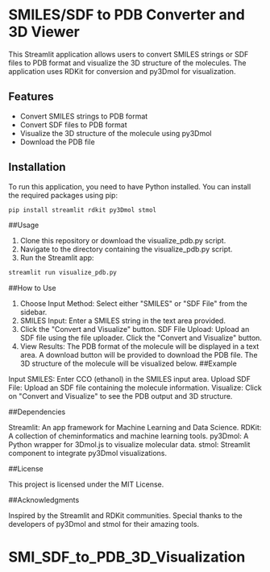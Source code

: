 # SMILES/SDF to PDB Converter and 3D Viewer

This Streamlit application allows users to convert SMILES strings or SDF files to PDB format and visualize the 3D structure of the molecules. The application uses RDKit for conversion and py3Dmol for visualization.

## Features

- Convert SMILES strings to PDB format
- Convert SDF files to PDB format
- Visualize the 3D structure of the molecule using py3Dmol
- Download the PDB file

## Installation

To run this application, you need to have Python installed. You can install the required packages using pip:

```bash
pip install streamlit rdkit py3Dmol stmol
```

##Usage

1. Clone this repository or download the visualize_pdb.py script.
2. Navigate to the directory containing the visualize_pdb.py script.
3. Run the Streamlit app:

```bash
streamlit run visualize_pdb.py
```

##How to Use

1. Choose Input Method: Select either "SMILES" or "SDF File" from the sidebar.
2. SMILES Input:
   Enter a SMILES string in the text area provided.
3. Click the "Convert and Visualize" button.
   SDF File Upload:
   Upload an SDF file using the file uploader.
   Click the "Convert and Visualize" button.
4. View Results:
   The PDB format of the molecule will be displayed in a text area.
   A download button will be provided to download the PDB file.
   The 3D structure of the molecule will be visualized below.
##Example

Input SMILES: Enter CCO (ethanol) in the SMILES input area.
Upload SDF File: Upload an SDF file containing the molecule information.
Visualize: Click on "Convert and Visualize" to see the PDB output and 3D structure.

##Dependencies

Streamlit: An app framework for Machine Learning and Data Science.
RDKit: A collection of cheminformatics and machine learning tools.
py3Dmol: A Python wrapper for 3Dmol.js to visualize molecular data.
stmol: Streamlit component to integrate py3Dmol visualizations.

##License

This project is licensed under the MIT License.

##Acknowledgments

Inspired by the Streamlit and RDKit communities.
Special thanks to the developers of py3Dmol and stmol for their amazing tools.




# SMI_SDF_to_PDB_3D_Visualization
